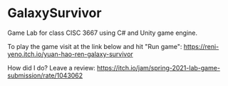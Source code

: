 # GalaxySurvivor
Game Lab for class CISC 3667 using C# and Unity game engine.

To play the game visit at the link below and hit "Run game": 
https://reni-yeno.itch.io/yuan-hao-ren-galaxy-survivor

How did I do? Leave a review:
https://itch.io/jam/spring-2021-lab-game-submission/rate/1043062
